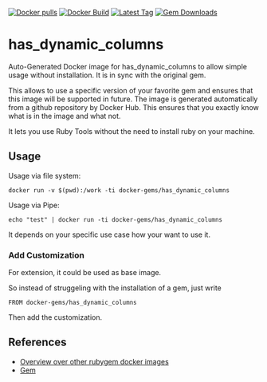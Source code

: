[![Docker pulls](https://img.shields.io/docker/pulls/rubygem/has_dynamic_columns.svg)](https://hub.docker.com/r/rubygem/has_dynamic_columns/)
[![Docker Build](https://img.shields.io/docker/automated/rubygem/has_dynamic_columns.svg)](https://hub.docker.com/r/rubygem/has_dynamic_columns/)
[![Latest Tag](https://img.shields.io/github/tag/docker-rubygem/has_dynamic_columns.svg)](https://hub.docker.com/r/rubygem/has_dynamic_columns/)
[![Gem Downloads](https://img.shields.io/gem/dt/has_dynamic_columns.svg)](https://rubygems.org/gems/has_dynamic_columns/)
# has_dynamic_columns

Auto-Generated Docker image for has_dynamic_columns to allow simple usage without installation.
It is in sync with the original gem.

This allows to use a specific version of your favorite gem and ensures that this image will be supported in future.
The image is generated automatically from a github repository by Docker Hub.
This ensures that you exactly know what is in the image and what not.

It lets you use Ruby Tools without the need to install ruby on your machine.

## Usage

Usage via file system:

`docker run -v $(pwd):/work -ti docker-gems/has_dynamic_columns`

Usage via Pipe:

`echo "test" | docker run -ti docker-gems/has_dynamic_columns`

It depends on your specific use case how your want to use it.

### Add Customization

For extension, it could be used as base image.

So instead of struggeling with the installation of a gem, just write

`FROM docker-gems/has_dynamic_columns`

Then add the customization.

## References

 - [Overview over other rubygem docker images](https://github.com/thinkbot/docker-rubygem)
 - [Gem](https://rubygems.org/gems/has_dynamic_columns/)
